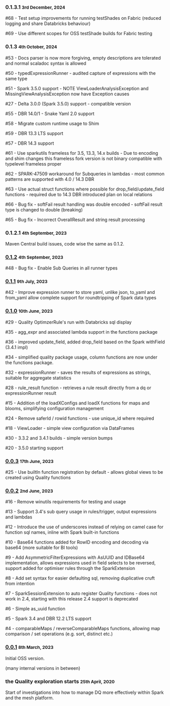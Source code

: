 ### 0.1.3.1 <small>3rd December, 2024</small>

#68 - Test setup improvements for running testShades on Fabric (reduced logging and share Databricks behaviour)

#69 - Use different scopes for OSS testShade builds for Fabric testing

### 0.1.3 <small>4th October, 2024</small>

#53 - Docs parser is now more forgiving, empty descriptions are tolerated and normal scaladoc syntax is allowed

#50 - typedExpressionRunner - audited capture of expressions with the same type

#51 - Spark 3.5.0 support - NOTE ViewLoaderAnalysisException and MissingViewAnalysisException now have Exception causes

#27 - Delta 3.0.0 (Spark 3.5.0) support - compatible version

#55 - DBR 14.0/1 - Snake Yaml 2.0 support

#58 - Migrate custom runtime usage to Shim

#59 - DBR 13.3 LTS support

#57 - DBR 14.3 support

#61 - Use sparkutils frameless for 3.5, 13.3, 14.x builds - Due to encoding and shim changes this frameless fork version is not binary compatible with typelevel frameless proper 

#62 - SPARK-47509 workaround for Subqueries in lambdas - most common patterns are supported with 4.0 / 14.3 DBR

#63 - Use actual struct functions where possible for drop_field/update_field functions - required due to 14.3 DBR introduced plan on local relations

#66 - Bug fix - softFail result handling was double encoded - softFail result type is changed to double (breaking)

#65 - Bug fix - Incorrect OverallResult and string result processing  

### 0.1.2.1 <small>4th September, 2023</small>

Maven Central build issues, code wise the same as 0.1.2.

### [0.1.2](https://github.com/sparkutils/quality/milestone/7?closed=1) <small>4th September, 2023</small>

#48 - Bug fix - Enable Sub Queries in all runner types

### [0.1.1](https://github.com/sparkutils/quality/milestone/6?closed=1) <small>9th July, 2023</small>

#42 - Improve expression runner to store yaml, unlike json, to_yaml and from_yaml allow complete support for roundtripping of Spark data types

### [0.1.0](https://github.com/sparkutils/quality/milestone/3?closed=1) <small>10th June, 2023</small>

#29 - Quality OptimzerRule's run with Databricks sql display

#35 - agg_expr and associated lambda support in the functions package 

#36 - improved update_field, added drop_field based on the Spark withField (3.4.1 impl)

#34 - simplified quality package usage, column functions are now under the functions package.

#32 - expressionRunner - saves the results of expressions as strings, suitable for aggregate statistics

#28 - rule_result function - retrieves a rule result directly from a dq or expressionRunner result

#15 - Addition of the loadXConfigs and loadX functions for maps and blooms, simplifying configuration management

#24 - Remove saferId / rowid functions - use unique_id where required 

#18 - ViewLoader - simple view configuration via DataFrames  

#30 - 3.3.2 and 3.4.1 builds - simple version bumps

#20 - 3.5.0 starting support

### [0.0.3](https://github.com/sparkutils/quality/milestone/5?closed=1) <small>17th June, 2023</small>

#25 - Use builtIn function registration by default - allows global views to be created using Quality functions

### [0.0.2](https://github.com/sparkutils/quality/milestone/2?closed=1) <small>2nd June, 2023</small>

#16 - Remove winutils requirements for testing and usage

#13 - Support 3.4's sub query usage in rules/trigger, output expressions and lambdas 

#12 - Introduce the use of underscores instead of relying on camel case for function sql names, inline with Spark built-in functions

#10 - Base64 functions added for RowID encoding and decoding via base64 (more suitable for BI tools)

#9 - Add AsymmetricFilterExpressions with AsUUID and IDBase64 implementation, allows expressions used in field selects to be reversed, support added for optimiser rules through the SparkExtension 

#8 - Add set syntax for easier defaulting sql, removing duplicative cruft from intention

#7 - SparkSessionExtension to auto register Quality functions - does not work in 2.4, starting with this release 2.4 support is deprecated

#6 - Simple as_uuid function

#5 - Spark 3.4 and DBR 12.2 LTS support

#4 - comparableMaps / reverseComparableMaps functions, allowing map comparison / set operations (e.g. sort, distinct etc.)

### [0.0.1](https://github.com/sparkutils/quality/milestone/1?closed=1) <small>8th March, 2023</small>

Initial OSS version.

(many internal versions in between)

### the Quality exploration starts <small>25th April, 2020</small>

Start of investigations into how to manage DQ more effectively within Spark and the mesh platform.
